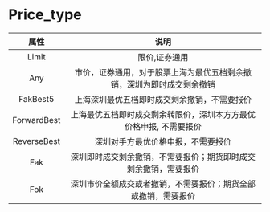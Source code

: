 # Price_type

|         属性         |     说明     |
| :------------------:| :----------: |
| Limit  | 限价,证券通用  |
| Any    | 市价，证券通用，对于股票上海为最优五档剩余撤销，深圳为即时成交剩余撤销  |
| FakBest5  | 上海深圳最优五档即时成交剩余撤销，不需要报价  |
| ForwardBest    | 上海最优五档即时成交剩余转限价，深圳本方方最优价格申报, 不需要报价  |
| ReverseBest  | 深圳对手方最优价格申报，不需要报价  |
| Fak    | 深圳即时成交剩余撤销，不需要报价；期货即时成交剩余撤销，需要报价  |
| Fok    | 深圳市价全额成交或者撤销，不需要报价；期货全部或撤销，需要报价  |